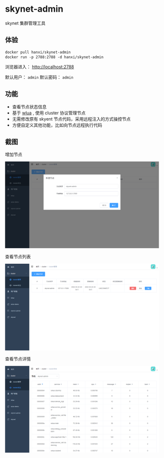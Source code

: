 # skynet-admin

skynet 集群管理工具

## 体验

```shell
docker pull hanxi/skynet-admin
docker run -p 2788:2788 -d hanxi/skynet-admin
```

浏览器进入： <http://localhost:2788>

默认用户： `admin`
默认密码： `admin`

## 功能

- 查看节点状态信息
- 基于 [wlua](https://github.com/hanxi/wlua) , 使用 cluster 协议管理节点
- 无需修改原有 skyent 节点代码，采用远程注入的方式操控节点
- 方便自定义其他功能，比如向节点远程执行代码

## 截图

增加节点

![](img/addnode.png)

查看节点列表

![](img/nodelist.png)

查看节点详情

![](img/nodedetail.png)

